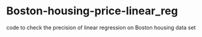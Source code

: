 # Boston-housing-price-linear_reg
code to check the precision of linear regression on Boston housing data set
